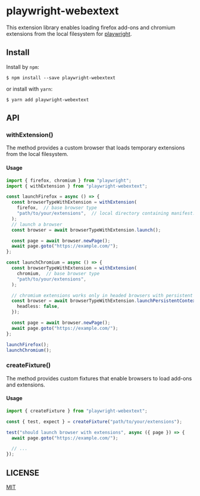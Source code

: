 # playwright-webextext

This extension library enables loading firefox add-ons and chromium extensions from the local filesystem for [playwright][].

## Install

Install by `npm`:

```console
$ npm install --save playwright-webextext
```

or install with `yarn`:

```console
$ yarn add playwright-webextext
```

## API

### withExtension()

The method provides a custom browser that loads temporary extensions from the local filesystem.

#### Usage

```typescript
import { firefox, chromium } from "playwright";
import { withExtension } from "playwright-webextext";

const launchFirefox = async () => {
  const browserTypeWithExtension = withExtension(
    firefox,  // base browser type
    "path/to/your/extensions",  // local directory containing manifest.json
  );
  // launch a browser
  const browser = await browserTypeWithExtension.launch();

  const page = await browser.newPage();
  await page.goto("https://example.com/");
};

const launchChromium = async () => {
  const browserTypeWithExtension = withExtension(
    chromium,  // base browser type
    "path/to/your/extensions",
  );

  // chromium extensions works only in headed browsers with persistent contexts
  const browser = await browserTypeWithExtension.launchPersistentContext("", {
    headless: false,
  });

  const page = await browser.newPage();
  await page.goto("https://example.com/");
};

launchFirefox();
launchChromium();
```

### createFixture()

The method provides custom fixtures that enable browsers to load add-ons and extensions.

#### Usage

```typescript
import { createFixture } from "playwright-webextext";

const { test, expect } = createFixture("path/to/your/extensions");

test("should launch browser with extensions", async ({ page }) => {
  await page.goto("https://example.com/");

  // ...
});
```

## LICENSE

[MIT](./LICENSE)

[playwright]: https://playwright.dev/

